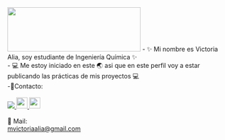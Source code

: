 <img src="https://i.pinimg.com/originals/9d/09/3f/9d093f28a10997e90f48e83cb2834f57.jpg" width="300" height="100">
- ✨ Mi nombre es Victoria Alia, soy estudiante de Ingeniería Química ✨ 
<br>
- 💻 Me estoy iniciado en este 🌏 asi que en este perfil voy a estar publicando las prácticas de mis proyectos 💻
<br>
-🤳Contacto:
<br>
<br>
<a href="https://www.linkedin.com/in/maria-victoria-alia-a79682206/" rel="nofollow"> <img src="https://camo.githubusercontent.com/63006d6145cf91967f950f5f7397e757928ab7d086dea8764c2e125837f31f41/68747470733a2f2f692e696d6775722e636f6d2f4552555a526e752e706e67" atl="Linkedin logo" style="max-width: 100%"> </a>
<a href="https://twitter.com/citizwnerased" rel="nofollow"> <img src="https://help.twitter.com/content/dam/help-twitter/brand/logo.png" atl="twitter logo" style="max-width: 100%" height="25" weight="40"> </a>
<a href="https://www.facebook.com/victoria.alia" rel="nofollow"> <img src="https://www.facebook.com/images/fb_icon_325x325.png" atl="facebook logo" style="max-width: 100%" height="25" weight="40"> </a>
<br>
<br>
📩 Mail: 
<br>
<a href="mailto:mvictoriaalia@gmail.com"> mvictoriaalia@gmail.com </a>
